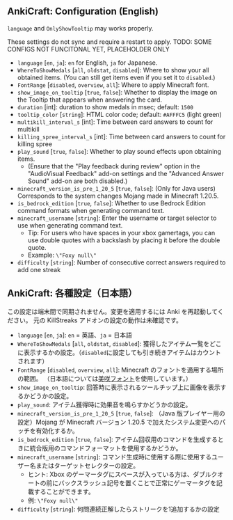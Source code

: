 ## AnkiCraft: Configuration (English)

`language` and `OnlyShowTooltip` may works properly.

These settings do not sync and require a restart to apply.
TODO: SOME CONFIGS NOT FUNCITONAL YET, PLACEHOLDER ONLY

- `language` [`en`, `ja`]: `en` for English, `ja` for Japanese.
- `WhereToShowMedals` [`all`, `oldstat`, `disabled`]: Where to show your all obtained items. (You can still get items even if you set it to `disabled`.)
- `FontRange` [`disabled`, `overview`, `all`]: Where to apply Minecraft font.
- `show_image_on_tooltip` [`true`, `false`]: Whether to display the image on the Tooltip that appears when answering the card.
- `duration` [int]: duration to show medals in msec; default: `1500`
- `tooltip_color` [`string`]: HTML color code; default: `#AFFFC5` (light green)
- `multikill_interval_s` [int]: Time between card answers to count for multikill
- `killing_spree_interval_s` [int]: Time between card answers to count for killing spree
- `play_sound` [`true`, `false`]: Whether to play sound effects upon obtaining items.
  - (Ensure that the "Play feedback during review" option in the "AudioVisual Feedback" add-on settings and the "Advanced Answer Sound" add-on are both disabled.)
- `minecraft_version_is_pre_1_20_5` [`true`, `false`]: (Only for Java users) Corresponds to the system changes Mojang made in Minecraft 1.20.5.
- `is_bedrock_edition` [`true`, `false`]: Whether to use Bedrock Edition command formats when generating command text.
- `minecraft_username` [`string`]: Enter the username or target selector to use when generating command text.
  - Tip: For users who have spaces in your xbox gamertags, you can use double quotes with a backslash by placing it before the double quote.
  - Example: `\"Foxy null\"`
- `difficulty` [`string`]: Number of consecutive correct answers required to add one streak

## AnkiCraft: 各種設定（日本語）

この設定は端末間で同期されません。変更を適用するには Anki を再起動してください。
元の KillStreaks アドオンの設定の動作は未確認です。

- `language` [`en`, `ja`]: `en` = 英語、`ja` = 日本語
- `WhereToShowMedals` [`all`, `oldstat`, `disabled`]: 獲得したアイテム一覧をどこに表示するかの設定。（`disabled`に設定しても引き続きアイテムはカウントされます）
- `FontRange` [`disabled`, `overview`, `all`]: Minecraft のフォントを適用する場所の範囲。
  （日本語については[美咲フォント](https://littlelimit.net/misaki.htm)を使用しています。）
- `show_image_on_tooltip`: 回答時に表示されるツールチップ上に画像を表示するかどうかの設定。
- `play_sound`: アイテム獲得時に効果音を鳴らすかどうかの設定。
- `minecraft_version_is_pre_1_20_5` [`true`, `false`]: （Java 版プレイヤー用の設定）Mojang が Minecraft バージョン 1.20.5 で加えたシステム変更へのパッチを有効化するか。
- `is_bedrock_edition` [`true`, `false`]: アイテム回収用のコマンドを生成するときに統合版用のコマンドフォーマットを使用するかどうか。
- `minecraft_username` [`string`]: コマンド生成時に使用する際に使用するユーザー名またはターゲットセレクターの設定。
  - ヒント: Xbox のゲーマータグにスペースが入っている方は、ダブルクオートの前にバックスラッシュ記号を置くことで正常にゲーマータグを記載することができます。
  - 例: `\"Foxy null\"`
- `difficulty` [`string`]: 何問連続正解したらストリークを1追加するかの設定
